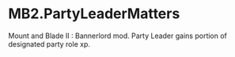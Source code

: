 # MB2.PartyLeaderMatters
Mount and Blade II : Bannerlord mod. Party Leader gains portion of designated party role xp.
